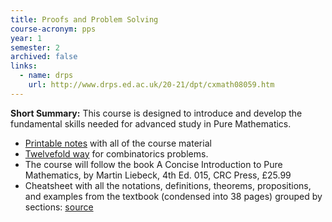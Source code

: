 ```yaml
---
title: Proofs and Problem Solving
course-acronym: pps
year: 1
semester: 2
archived: false
links:
  - name: drps
    url: http://www.drps.ed.ac.uk/20-21/dpt/cxmath08059.htm
---
```

**Short Summary:**
This course is designed to introduce and develop the fundamental skills needed for advanced study in Pure Mathematics. 

- [Printable notes](https://www.notion.so/Proofs-and-Problem-Solving-4277d93a1231404c9a8e60e5337cdc2b) with all of the course material
- [Twelvefold way](https://en.wikipedia.org/wiki/Twelvefold_way) for combinatorics problems.
- The course will follow the book A Concise Introduction to Pure Mathematics, by Martin Liebeck, 4th Ed. 015, CRC Press, £25.99
- Cheatsheet with all the notations, definitions, theorems, propositions, and examples from the textbook (condensed into 38 pages) grouped by sections: [source](https://github.com/boramalper/inf1-pps-cheatsheet)
